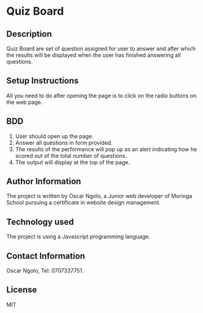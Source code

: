 # Quiz Board

## Description

Quiz Board are set of question assigned for user to answer and after which the results will be displayed when the user has finished answering all questions.

## Setup Instructions

All you need to do after opening the page is to click on the radio buttons on the web page.

## BDD

1. User should open up the page.
2. Answer all questions in form provided.
3. The results of the performance will pop up as an alert indicating how he scored out of the total number of questions.
4. The output will display at the top of the page.

## Author Information

The project is written by Oscar Ngolo, a Junior web developer of Moringa School pursuing a certificate in website design management.

## Technology used

The project is using a Javascript programming language.

## Contact Information

Oscar Ngolo, Tel: 0707337751.

## License

MIT
